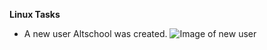 **Linux Tasks**
- A new user Altschool was created.
![Image of new user](C:\Users\Amara\Desktop\AltSchool-Cloud\vagrant\boxes\ubuntu20.04-LTS\images\create_user_altschool.jpg)
